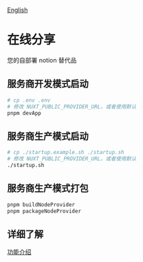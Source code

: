 [English](README.md)

# 在线分享

您的自部署 notion 替代品

## 服务商开发模式启动

```bash
# cp .env .env
# 修改 NUXT_PUBLIC_PROVIDER_URL，或者使用默认
pnpm devApp
```

## 服务商生产模式启动

```bash
# cp ./startup.example.sh ./startup.sh
# 修改 NUXT_PUBLIC_PROVIDER_URL，或者使用默认
./startup.sh
```

## 服务商生产模式打包

```bash
pnpm buildNodeProvider
pnpm packageNodeProvider
```

## 详细了解

[功能介绍](https://siyuan.wiki/s/20250111132959-fv1bjrw)
